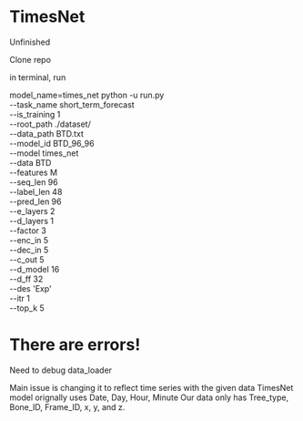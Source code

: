 # TimesNet
Unfinished

Clone repo

in terminal, run

model_name=times_net python -u run.py \
--task_name short_term_forecast \
--is_training 1 \
--root_path ./dataset/ \
--data_path BTD.txt \
--model_id BTD_96_96 \
--model times_net \
--data BTD \
--features M \
--seq_len 96 \
--label_len 48 \
--pred_len 96 \
--e_layers 2 \
--d_layers 1 \
--factor 3 \
--enc_in 5 \
--dec_in 5 \
--c_out 5 \
--d_model 16 \
--d_ff 32 \
--des 'Exp' \
--itr 1 \
--top_k 5

# There are errors!
Need to debug data_loader

Main issue is changing it to reflect time series with the given data
TimesNet model orignally uses Date, Day, Hour, Minute
Our data only has Tree_type, Bone_ID, Frame_ID, x, y, and z.
